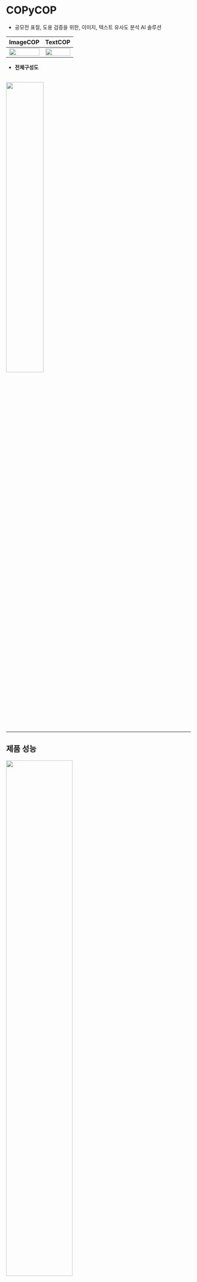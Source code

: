 # COPyCOP

- 공모전 표절, 도용 검증을 위한, 이미지, 텍스트 유사도 분석 AI 솔루션

|**ImageCOP**|**TextCOP**|
|:---:|:---:|
|<img width="100%" src="https://github.com/iSPD/COPyCOP/blob/main/images/imageCompare2.png"/>|<img width="100%" src="https://github.com/iSPD/COPyCOP/blob/main/images/textCompare2.png"/>|

  - **전체구성도**

  <br>

  <div align="left">
  <img width="45%" src="https://github.com/iSPD/COPyCOP/blob/main/images/%EA%B5%AC%EC%84%B1%EB%8F%84.png"/>
  </div>

---

## **제품 성능**

<img width="60%" src="https://github.com/iSPD/COPyCOP/blob/main/images/%EC%8B%9C%ED%97%98%EA%B2%B0%EA%B3%BC.png"/>　

---

## 🖥️ **실제 활용 사례**

<img width="30%" src="https://github.com/iSPD/COPyCOP/blob/main/images/useCase8.png"/>　<img width="30%" src="https://github.com/iSPD/COPyCOP/blob/main/images/useCase6.png"/>　<img width="30%" src="https://github.com/iSPD/COPyCOP/blob/main/images/useCase7.png"/>

---

## 🕰️ **개발 기간**

- 2022년 4월 1일 ~ 2022년 10월 31일

---

## ⚙️ **개발 환경** 

-	CPU : Ubuntu 20.04.3 LTS

-	GPU : 지포스 RTX 3090 D6 24GB

  (Driver Version : 470.103.01, Cuda : 11.1, Cudnn : 8.2.1)
  
---

## ⚙️ **개발 언어** 

-	`Python 3.7.x`

---

## **ImageCOP** 
객체 추적 인식 AI 모델의 다중 적용 및 VGG19 벡터 비교를 통한 이미지 표절 검출 및 검출 오류 보정

### **개발 라이브러리** 

-	Tensorflow 2.8

-	Tensorflow_hub

-	Opencv

-	Torchvision

-	Keras


### **사용 알고리즘**

-	`Objcet Detection`(tensorflow, Mobilenet V3)

-	`Image Classification`(tensorflow, mobilenet_v3_large_100_244)

-	`Feature extraction`(tensorflow_hub, vgg19-block5-con2-unpooling-encoder)

-	`Spearmanr`(opencv)

### **개발 내용**

**1.	이미지 데이터 가공**

-	공모전 이미지 데이터 가공(1장 당 82개 가공 이미지 생성)

-	공모전 이미지를 Torchvision 라이브러리를 이용하여 Padding, Resize, Crop, Transforms, Blur, Rotation, Sharpness 등을 적용.

<div align="center">
<img width="80%" src="https://github.com/iSPD/COPyCOP/blob/main/images/%EA%B0%80%EA%B3%B5.png"/>
 
**<그림 1. 82개로 가공한 사진>>**
</div>
 
**2.	이미지 트레이닝**

-	Tensorflow_hub, Tf.kera 라이브러리를 이용하여, mobilenet_v3_large_100_244 모델 로딩 후, 100개의 클래스 씩 트레이닝(100개 클래스 모델 x N)

-	`Validation Dataset` : 15%

-	`Learning Rate` : 0.001 ~ 0.0001

-	`loss함수` : CategoricalCorssentropy(멀티클래스)

-	`기본 Epoch` : 50

-	`EarlyStopping 적용` : Epoch의 10%동안 Loss율이 변화가 없으면 종료, 대략 20Epoch에서 종료

-	`트레이닝 속도` : 지포스 RTX 3090 D6 24GB기준 20분 내외

**3.	이미지 특징 추출(Feature Extraction)**

-	Tensorflow_hub 라이브러리를 이용하여 Vgg19-block5-conv2-unpooling-encoder모델을 로딩하여, 공모작 이미지 1장당 100, 352개의 이미지 특징 추출(Image Feature Vecror)하여  Vector 값 및 Tagging(공모작 명).

-	`Infernece Time` : 1장당 5ms

<div align="center">
<img width="80%" src="https://github.com/iSPD/COPyCOP/blob/main/images/encoder.png?raw=true"/>
 
**<그림 2. Vgg19-block5-conv2-unpooling-encoder>**
</div>
 
**4. 이미지 비교(Inference)**

->	`신청작 이미지를 아래의 모델에서 추론(Inference)`

-   **Object Detection** : tensorflow 2.x 라이브러를 이용하여 Mobilenet v3 Object Detection모델을 로딩 후, Confidence Rate을 0으로 설정 후 여러 개의 Detection 박스 중  Core+Size 기준 1개를 선정. 선정된 영역을 Crop
  
-	**Image Classification** : Crop된 이미지를 트레이닝 된 N개의 mobilenet_v3_large_100_244 모델에 신청작 이미지를 추론하여 각각 모델에서 Score가 가장 높은 사진 추출

-	**Image Feature Extraction** : Vgg19-block5-conv2-unpooling-encoder에 신청작 이미지의 Feature Vector를 추출. 미리 추출된 수상작의 Feature Vector들과 Spearmanr알고리즘을  이용하여 절대수치를 산정 후, 기준 수치 이상의 사진 추출

### 코드 예제
[COPyCOP.py](https://github.com/iSPD/COPyCOP/blob/main/COPyCOP.py)
```
def COPyCOP(jsonData):
    
    return_dict1 = multiprocessing.Queue()
    return_dict2 = multiprocessing.Queue()

    ...

    elif jsonTitle == 'similarity-in':

        typeList = readJsonType(json_dict[jsonTitle])

        p1_detected = False
        p2_detected = False

        if 'IMG' in typeList:
            print('Inference IMG is exist')

            imageNames, uuids = readJsonForImage(json_dict, jsonTitle)
            inputData = [imageNames, uuids]

            p1 = multiprocessing.Process(target=imageCompare, args=(inputData, config, return_dict1))
            p1.start()
            p1_detected = True
        if 'TXT' in typeList:
            print('Inference TXT is exist')
            text_data_root = config.get('config')['text']['data_root']   #'./copycop/textCOP/dataset/dataset02'
            if parseJsonForText(json_dict, text_data_root) == True:
                #p2 = multiprocessing.Process(target=TextSimilarity, args=(json_dict, './copycop_release/textCOP/dataset/dataset02', return_dict2))
                p2 = multiprocessing.Process(target=TextSimilarity, args=(json_dict, config, return_dict2))
                p2.start()
                p2_detected = True
                
    ...        

```
  
### **사용 방법**
- Contact : ispd_daniel@outlook.kr(김경훈)
  
---
  
## **TextCOP** 
doc2vec 모델을 활용한 한국어 텍스트 표절 검출, TF-IDF 알고리즘으로 텍스트 유사도 오류 보정
  
### **요구 사항(Dependency)**
-	gensim

-	nltk

-	scikit-learn
  
### **개발 모듈**
- Sentence Pre-Processing
  
  - 각 문장의 글자가 아닌 요소들을 제거한 정제된 문장 형태로 변환. 
  
  - 수상작을 문장 단위로 쪼개어 ID를 부여. 
  
  - 10만 문장 초과시 다수의 모델로 분할하기 위해 모델별로 고유ID 부여.
  
  - ID, 정제된문장 쌍으로 구성된 데이터를 doc2vec 모델 생성을 위한 Training Dataset으로 사용.
  
  <div align="center">
  <img width="60%" src="https://github.com/iSPD/COPyCOP/blob/main/images/text-preprocess.JPG"/>
  <br><b><그림 3. doc2vec 모델을 위한 pre-precessing 적용></b>
  </div>
- Sentence Similarity
    
  - doc2vec 을 활용하여 Pre-Processing을 거친 문장들을 10만 문장 단위로 training, 생성한 모델파일에 표절 의심 문장을 입력하여 문장 유사도를 측정, 대상 문장의 ID를 출력
    
- Word Similarity
  
    - doc2vec을 거친 테스트 문장과 대상 문장을 맞춤법 교정
    
    - 전처리 - 형태소별 분리, 조사 제거
    
    - TF-IDF 로 입력하여 vectorization 후 단어 유사도를 측정

  <div align="center">
  <img width="80%" src="https://github.com/iSPD/COPyCOP/blob/main/images/tfidf.jpg"/>
  <br><b><표 1. doc2vec 오류보정을 위한 TF-IDF 단어유사도 측정></b>
  </div>
    
### **텍스트 표절 유사도 AI 솔루션 테스트**
    
- 학습 데이터셋
  
  위키피디아, 언론사 공모전 수상작의 내용을 무작위 추출 후 Pre-Processing을 거쳐 10만 문장 단위로 ID + 정제된 문장셋을 생성
  
- 학습
  
  Pre-Processing을 거친 문장들을 10만 문장 단위로 Training & 모델 생성
    ```Python
    max_epochs = 5000
    vec_size = 100
    alpha = 0.025

    model = Doc2Vec(tagged_data,vector_size=vec_size,
                    alpha=alpha,
                    min_alpha=0.00025,
                    min_count=4,
                    dm=1,window=10,epochs=max_epochs)
    ```
- 테스트 데이터셋
  
  학습 데이터셋 중 무작위로 M개 문장 추출 후 100%표절, 1 ~ N개 단어 제거, 1 ~ N개 단어 교체 방법으로 변형 후 파일에 저장 및 정답 파일에 해당 ID 기록하여 테스트 데이터셋 구축 진행 
  
- 테스트
  
  테스트 파일을 doc2vec 모델과 TF-IDF에 입력하여 문장 유사도, 단어 유사도를 측정 후 두 수치의 평균값이 일정 기준 이상일 때 표절 의심으로 판정
  
### **사용 방법**
- Contact : ispd_sally@outlook.kr(정영선)

---
## 알아두어야 할 사항
- [pyarmor](https://github.com/dashingsoft/pyarmor) 라이브러리를 이용하여 암호화 함

---
## LICENSE
- [MIT](https://github.com/iSPD/COPyCOP/blob/main/LICENSE)

---
## 문의 사항
- (주)iSPD 정한별 대표
- ispd_paul@outlook.kr
- 010-9930-1791
